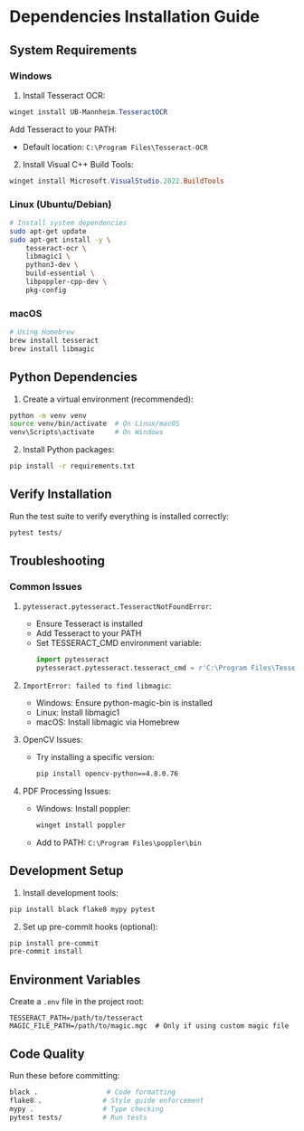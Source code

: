 # Dependencies Installation Guide

## System Requirements

### Windows

1. Install Tesseract OCR:
```powershell
winget install UB-Mannheim.TesseractOCR
```
Add Tesseract to your PATH:
- Default location: `C:\Program Files\Tesseract-OCR`

2. Install Visual C++ Build Tools:
```powershell
winget install Microsoft.VisualStudio.2022.BuildTools
```

### Linux (Ubuntu/Debian)

```bash
# Install system dependencies
sudo apt-get update
sudo apt-get install -y \
    tesseract-ocr \
    libmagic1 \
    python3-dev \
    build-essential \
    libpoppler-cpp-dev \
    pkg-config
```

### macOS

```bash
# Using Homebrew
brew install tesseract
brew install libmagic
```

## Python Dependencies

1. Create a virtual environment (recommended):
```bash
python -m venv venv
source venv/bin/activate  # On Linux/macOS
venv\Scripts\activate     # On Windows
```

2. Install Python packages:
```bash
pip install -r requirements.txt
```

## Verify Installation

Run the test suite to verify everything is installed correctly:
```bash
pytest tests/
```

## Troubleshooting

### Common Issues

1. `pytesseract.pytesseract.TesseractNotFoundError`:
   - Ensure Tesseract is installed
   - Add Tesseract to your PATH
   - Set TESSERACT_CMD environment variable:
     ```python
     import pytesseract
     pytesseract.pytesseract.tesseract_cmd = r'C:\Program Files\Tesseract-OCR\tesseract.exe'  # Windows example
     ```

2. `ImportError: failed to find libmagic`:
   - Windows: Ensure python-magic-bin is installed
   - Linux: Install libmagic1
   - macOS: Install libmagic via Homebrew

3. OpenCV Issues:
   - Try installing a specific version:
     ```bash
     pip install opencv-python==4.8.0.76
     ```

4. PDF Processing Issues:
   - Windows: Install poppler:
     ```powershell
     winget install poppler
     ```
   - Add to PATH: `C:\Program Files\poppler\bin`

## Development Setup

1. Install development tools:
```bash
pip install black flake8 mypy pytest
```

2. Set up pre-commit hooks (optional):
```bash
pip install pre-commit
pre-commit install
```

## Environment Variables

Create a `.env` file in the project root:
```env
TESSERACT_PATH=/path/to/tesseract
MAGIC_FILE_PATH=/path/to/magic.mgc  # Only if using custom magic file
```

## Code Quality

Run these before committing:
```bash
black .                 # Code formatting
flake8 .               # Style guide enforcement
mypy .                 # Type checking
pytest tests/          # Run tests
```
